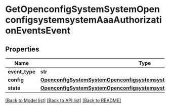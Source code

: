 # GetOpenconfigSystemSystemOpenconfigsystemsystemAaaAuthorizationEventsEvent

## Properties
Name | Type | Description | Notes
------------ | ------------- | ------------- | -------------
**event_type** | **str** |  | 
**config** | [**OpenconfigSystemSystemOpenconfigsystemsystemAaaAuthorizationEventsConfig**](OpenconfigSystemSystemOpenconfigsystemsystemAaaAuthorizationEventsConfig.md) |  | [optional] 
**state** | [**OpenconfigSystemSystemOpenconfigsystemsystemAaaAuthorizationEventsConfig**](OpenconfigSystemSystemOpenconfigsystemsystemAaaAuthorizationEventsConfig.md) |  | [optional] 

[[Back to Model list]](../README.md#documentation-for-models) [[Back to API list]](../README.md#documentation-for-api-endpoints) [[Back to README]](../README.md)


